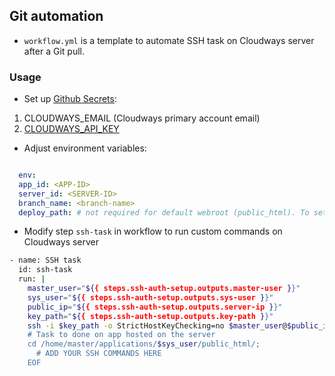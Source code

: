 
## Git automation
* `workflow.yml` is a template to automate SSH task on Cloudways server after a Git pull.


<!-- ### Run Locally

Clone the project

```bash
  git clone https://github.com/elishaJ/cw_automations
```

Go to the project directory

```bash
  cd client/account_management/api/
```

Prerequisites

```bash
  sudo apt install jq
```

Run the script

```bash
  bash acc_api_task.sh
``` -->


### Usage
- Set up [Github Secrets](https://docs.github.com/en/actions/security-guides/using-secrets-in-github-actions):
1. CLOUDWAYS_EMAIL (Cloudways primary account email)
2. [CLOUDWAYS_API_KEY](https://support.cloudways.com/en/articles/5136065-how-to-use-the-cloudways-api)


- Adjust environment variables:

```yaml

  env:
  app_id: <APP-ID>
  server_id: <SERVER-ID>
  branch_name: <branch-name>
  deploy_path: # not required for default webroot (public_html). To set deploy_path as a subfolder, define the folder name
```

- Modify step `ssh-task` in workflow to run custom commands on Cloudways server
```bash
- name: SSH task
  id: ssh-task
  run: | 
    master_user="${{ steps.ssh-auth-setup.outputs.master-user }}"
    sys_user="${{ steps.ssh-auth-setup.outputs.sys-user }}"
    public_ip="${{ steps.ssh-auth-setup.outputs.server-ip }}"
    key_path="${{ steps.ssh-auth-setup.outputs.key-path }}"
    ssh -i $key_path -o StrictHostKeyChecking=no $master_user@$public_ip 'bash -s' <<EOF
    # Task to done on app hosted on the server
    cd /home/master/applications/$sys_user/public_html/;
      # ADD YOUR SSH COMMANDS HERE
    EOF
```
